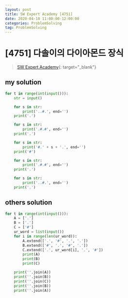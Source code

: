 ```yaml
---
layout: post
title: SW Expert Academy [4751]
date: 2020-04-10 11:00:00-12:00:00
categories: ProblemSolving
tag: ProblemSolving
---
```


# [4751] 다솔이의 다이아몬드 장식
> [SW Expert Academy](https://swexpertacademy.com/main/main.do){: target="_blank"}

## my solution
```python
for t in range(int(input())):
    str = input()

    for s in str:
        print('..#.', end='')
    print('.')

    for s in str:
        print('.#.#', end='')
    print('.')

    for s in str:
        print('#.' + s + '.', end='')
    print('#')

    for s in str:
        print('.#.#', end='')
    print('.')

    for s in str:
        print('..#.', end='')
    print('.')
```

## others solution
```python
for t in range(int(input())):
    A = ['.']
    B = ['.']
    C = ['#']
    ur_word = list(input())
    for i in range(len(ur_word)):
        A.extend(['.', '#', '.', '.'])
        B.extend(['#', '.', '#', '.'])
        C.extend(['.', ur_word[i], '.', '#'])
        print(A)
        print(B)
        print(C)

    print(''.join(A))
    print(''.join(B))
    print(''.join(C))
    print(''.join(B))
    print(''.join(A))
```
